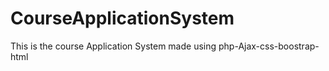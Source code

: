 # CourseApplicationSystem
 This is the course Application System made using php-Ajax-css-boostrap-html

